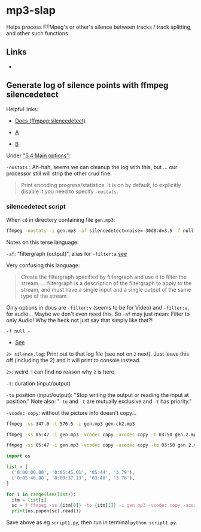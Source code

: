 # mp3-slap

Helps process FFMpeg's or other's silence between tracks / track splitting, and other such functions

## Links


*

## Generate log of silence points with ffmpeg silencedetect

Helpful links:

* [Docs (ffmpeg:silencedetect)](https://ffmpeg.org/ffmpeg-all.html#silencedetect)

* [A](https://stackoverflow.com/questions/55057778/how-can-i-split-an-mp4-video-with-ffmpeg-every-time-the-volume-is-zero)

* [B](https://stackoverflow.com/questions/36074224/how-to-split-video-or-audio-by-silent-parts)

Under ["5.4 Main options"](https://ffmpeg.org/ffmpeg-all.html#toc-Main-options):

`-nostats` : Ah-hah, seems we can cleanup the log with this, but ... our processor still will strip the other crud fine:

> Print encoding progress/statistics. It is on by default, to explicitly disable it you need to specify `-nostats`.

### silencedetect script

When `cd` in directory containing file `gen.mp3`:

```bash
ffmpeg -nostats -i gen.mp3 -af silencedetect=noise=-30dB:d=3.5 -f null - 2> silence.log
```

Notes on this terse language:

`-af`: "filtergraph (output)", alias for `-filter:a` [see](https://ffmpeg.org/ffmpeg-all.html#filter_005foption)

Very confusing this language:

> Create the filtergraph specified by filtergraph and use it to filter the stream. ... filtergraph is a description of the filtergraph to apply to the stream, and must have a single input and a single output of the same type of the stream.

Only options in docs are `-filter:v` (seems to be for Video) and `-filter:a`, for audio... Maybe we don't even need this. So `-af` may just mean: Filter to only Audio! Why the heck not just say that simply like that?!

`-f null -`

* [See](https://ffmpeg.org/ffmpeg-all.html#toc-Examples-70)

`2> silence.log`: Print out to that log file (see not on `2` next). Just leave this off (including the 2) and it will print to console instead.

`2>`: weird. I can find no reason why `2` is here.

`-t`: duration (input/output)

`-to` position (input/output): "Stop writing the output or reading the input at position." Note also: "`-to` and `-t` are mutually exclusive and `-t` has priority."

`-vcodec copy`: without the picture info doesn't copy...

```bash
ffmpeg -ss 347.0 -t 576.5 -i gen.mp3 gen-ch2.mp3
```

```bash
ffmpeg -ss 05:47 -i gen.mp3 -vcodec copy -acodec copy -t 03:50 gen.2.mp3
```

```bash
ffmpeg -ss 05:47 -i gen.mp3 -vcodec copy -acodec copy -to 03:50 gen.2.mp3
```

```py
import os

list = [
  ('0:00:00.00', '0:05:45.01', '05:44', '3.79'),
  ('0:05:46.80', '0:09:37.13', '03:48', '3.76'),
]

for i in range(len(list)):
  itm = list[i]
  sc = f'ffmpeg -ss {itm[0]} -to {itm[1]} -i gen.mp3 -vcodec copy -acodec copy aud/gen-{(i+1)}.mp3'
  print(os.popen(sc).read())
```

Save above as eg `script1.py`, then run in terminal `python script1.py`.
